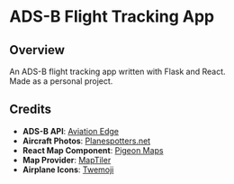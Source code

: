 # ADS-B Flight Tracking App

## Overview

An ADS-B flight tracking app written with Flask and React.  
Made as a personal project.

## Credits

- **ADS-B API**: [Aviation Edge](https://aviation-edge.com/)
- **Aircraft Photos**: [Planespotters.net](https://www.planespotters.net/)
- **React Map Component**: [Pigeon Maps](https://pigeon-maps.js.org/)
- **Map Provider**: [MapTiler](https://www.maptiler.com/)
- **Airplane Icons**: [Twemoji](https://github.com/twitter/twemoji/)
